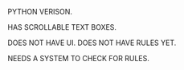 PYTHON VERISON.

HAS SCROLLABLE TEXT BOXES.

DOES NOT HAVE UI. DOES NOT HAVE RULES YET.

NEEDS A SYSTEM TO CHECK FOR RULES. 
